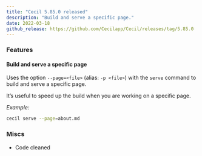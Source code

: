 ```yaml
---
title: "Cecil 5.85.0 released"
description: "Build and serve a specific page."
date: 2022-03-18
github_release: https://github.com/Cecilapp/Cecil/releases/tag/5.85.0
---
```


### Features

#### Build and serve a specific page

Uses the option `--page=<file>` (alias: `-p <file>`) with the `serve` command to build and serve a specific page.

It’s useful to speed up the build when you are working on a specific page.

_Example:_  
```bash
cecil serve --page=about.md
```

### Miscs

- Code cleaned

